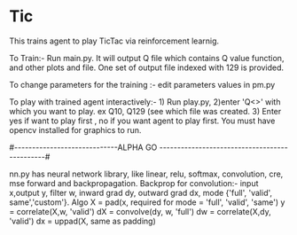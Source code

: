 # Tic
This trains agent  to play TicTac via reinforcement learnig. 

To Train:-  Run main.py.  It will output Q<index> file which contains Q value function, and other plots and file. One set of output file indexed with 129 is provided.

To change parameters for the training :- edit parameters values in pm.py

To play with trained agent interactively:- 1) Run play.py, 2)enter 'Q<>' with which you want to play. ex Q10, Q129 (see
     which file was created.   3) Enter yes if want to play first , no if you want agent to play first.
     You must have opencv installed for graphics to run.



#-----------------------------ALPHA GO ----------------------------------------------#

nn.py has neural network library, like linear, relu, softmax, convolution, cre, mse forward and backpropagation.
Backprop for convolution:-  input x,output y, filter w, inward grad dy, outward grad dx, mode {'full', 'valid', same','custom'}. Algo
X = pad(x, required for mode = 'full', 'valid', 'same')
y = correlate(X,w, 'valid')
dX = convolve(dy, w, 'full')
dw = correlate(X,dy, 'valid')
dx = uppad(X, same as padding)
